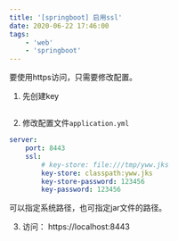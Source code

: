 ```yaml
---
title: '[springboot] 启用ssl'
date: 2020-06-22 17:46:00
tags:
    - 'web'
    - 'springboot'
---
```


要使用https访问，只需要修改配置。

1. 先创建key

```sh

```

2. 修改配置文件`application.yml`

```yml
server:
    port: 8443
    ssl:
        # key-store: file:///tmp/yww.jks
        key-store: classpath:yww.jks
        key-store-password: 123456
        key-password: 123456
```

可以指定系统路径，也可指定jar文件的路径。

3. 访问： https://localhost:8443
